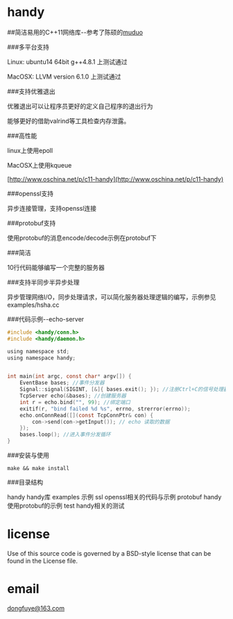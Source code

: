 handy
====

##简洁易用的C++11网络库--参考了陈硕的[muduo](http://github.com/chenshuo/muduo/)

###多平台支持

Linux: ubuntu14 64bit g++4.8.1 上测试通过

MacOSX: LLVM version 6.1.0 上测试通过

###支持优雅退出

优雅退出可以让程序员更好的定义自己程序的退出行为

能够更好的借助valrind等工具检查内存泄露。

###高性能

linux上使用epoll

MacOSX上使用kqueue

[http://www.oschina.net/p/c11-handy](http://www.oschina.net/p/c11-handy)

###openssl支持

异步连接管理，支持openssl连接

###protobuf支持

使用protobuf的消息encode/decode示例在protobuf下

###简洁

10行代码能够编写一个完整的服务器

###支持半同步半异步处理

异步管理网络I/O，同步处理请求，可以简化服务器处理逻辑的编写，示例参见examples/hsha.cc

###代码示例--echo-server

```c
#include <handy/conn.h>
#include <handy/daemon.h>

using namespace std;
using namespace handy;


int main(int argc, const char* argv[]) {
    EventBase bases; //事件分发器
    Signal::signal(SIGINT, [&]{ bases.exit(); }); //注册Ctrl+C的信号处理器--退出事件分发循环
    TcpServer echo(&bases); //创建服务器
    int r = echo.bind("", 99); //绑定端口
    exitif(r, "bind failed %d %s", errno, strerror(errno));
    echo.onConnRead([](const TcpConnPtr& con) {
        con->send(con->getInput()); // echo 读取的数据
    });
    bases.loop(); //进入事件分发循环
}
```

###安装与使用

```
make && make install
```

###目录结构

handy       handy库
examples    示例
ssl         openssl相关的代码与示例
protobuf    handy使用protobuf的示例
test        handy相关的测试

license
====
Use of this source code is governed by a BSD-style
license that can be found in the License file.

email
====
dongfuye@163.com
